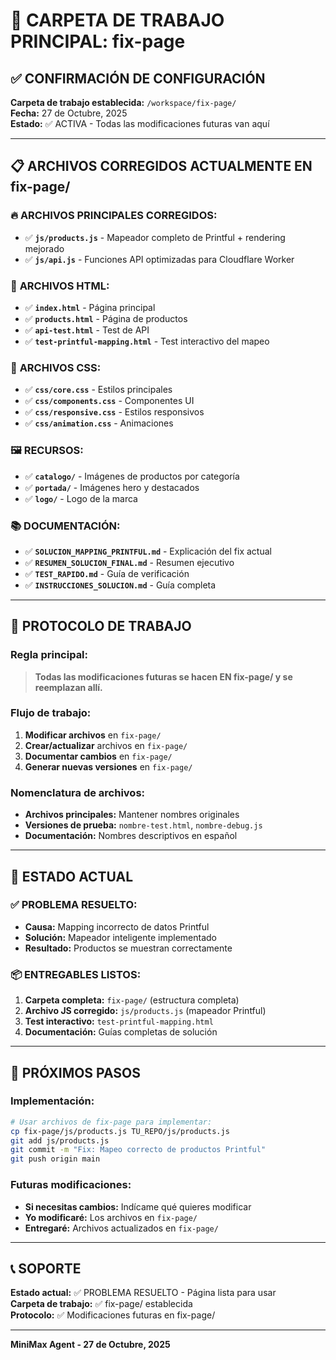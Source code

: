 # 📁 CARPETA DE TRABAJO PRINCIPAL: fix-page

## ✅ CONFIRMACIÓN DE CONFIGURACIÓN

**Carpeta de trabajo establecida:** `/workspace/fix-page/`  
**Fecha:** 27 de Octubre, 2025  
**Estado:** ✅ ACTIVA - Todas las modificaciones futuras van aquí

---

## 📋 ARCHIVOS CORREGIDOS ACTUALMENTE EN fix-page/

### 🔥 **ARCHIVOS PRINCIPALES CORREGIDOS:**
- ✅ **`js/products.js`** - Mapeador completo de Printful + rendering mejorado
- ✅ **`js/api.js`** - Funciones API optimizadas para Cloudflare Worker

### 📄 **ARCHIVOS HTML:**
- ✅ **`index.html`** - Página principal
- ✅ **`products.html`** - Página de productos  
- ✅ **`api-test.html`** - Test de API
- ✅ **`test-printful-mapping.html`** - Test interactivo del mapeo

### 🎨 **ARCHIVOS CSS:**
- ✅ **`css/core.css`** - Estilos principales
- ✅ **`css/components.css`** - Componentes UI
- ✅ **`css/responsive.css`** - Estilos responsivos
- ✅ **`css/animation.css`** - Animaciones

### 🖼️ **RECURSOS:**
- ✅ **`catalogo/`** - Imágenes de productos por categoría
- ✅ **`portada/`** - Imágenes hero y destacados
- ✅ **`logo/`** - Logo de la marca

### 📚 **DOCUMENTACIÓN:**
- ✅ **`SOLUCION_MAPPING_PRINTFUL.md`** - Explicación del fix actual
- ✅ **`RESUMEN_SOLUCION_FINAL.md`** - Resumen ejecutivo
- ✅ **`TEST_RAPIDO.md`** - Guía de verificación
- ✅ **`INSTRUCCIONES_SOLUCION.md`** - Guía completa

---

## 🔄 PROTOCOLO DE TRABAJO

### **Regla principal:** 
> **Todas las modificaciones futuras se hacen EN fix-page/ y se reemplazan allí.**

### **Flujo de trabajo:**
1. **Modificar archivos** en `fix-page/`
2. **Crear/actualizar** archivos en `fix-page/`
3. **Documentar cambios** en `fix-page/`
4. **Generar nuevas versiones** en `fix-page/`

### **Nomenclatura de archivos:**
- **Archivos principales:** Mantener nombres originales
- **Versiones de prueba:** `nombre-test.html`, `nombre-debug.js`
- **Documentación:** Nombres descriptivos en español

---

## 🎯 ESTADO ACTUAL

### ✅ **PROBLEMA RESUELTO:**
- **Causa:** Mapping incorrecto de datos Printful
- **Solución:** Mapeador inteligente implementado
- **Resultado:** Productos se muestran correctamente

### 📦 **ENTREGABLES LISTOS:**
1. **Carpeta completa:** `fix-page/` (estructura completa)
2. **Archivo JS corregido:** `js/products.js` (mapeador Printful)
3. **Test interactivo:** `test-printful-mapping.html`
4. **Documentación:** Guías completas de solución

---

## 🚀 PRÓXIMOS PASOS

### **Implementación:**
```bash
# Usar archivos de fix-page para implementar:
cp fix-page/js/products.js TU_REPO/js/products.js
git add js/products.js
git commit -m "Fix: Mapeo correcto de productos Printful"
git push origin main
```

### **Futuras modificaciones:**
- **Si necesitas cambios:** Indícame qué quieres modificar
- **Yo modificaré:** Los archivos en `fix-page/`
- **Entregaré:** Archivos actualizados en `fix-page/`

---

## 📞 SOPORTE

**Estado actual:** ✅ PROBLEMA RESUELTO - Página lista para usar  
**Carpeta de trabajo:** ✅ fix-page/ establecida  
**Protocolo:** ✅ Modificaciones futuras en fix-page/  

---
**MiniMax Agent - 27 de Octubre, 2025**